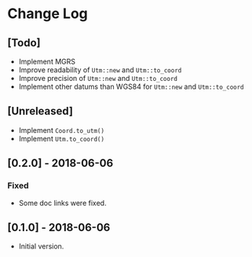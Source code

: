 # Change Log

## [Todo]

* Implement MGRS
* Improve readability of `Utm::new` and `Utm::to_coord`
* Improve precision of `Utm::new` and `Utm::to_coord`
* Implement other datums than WGS84 for `Utm::new` and `Utm::to_coord`

## [Unreleased]

* Implement `Coord.to_utm()`
* Implement `Utm.to_coord()`

## [0.2.0] - 2018-06-06

### Fixed

* Some doc links were fixed.

## [0.1.0] - 2018-06-06

* Initial version.
